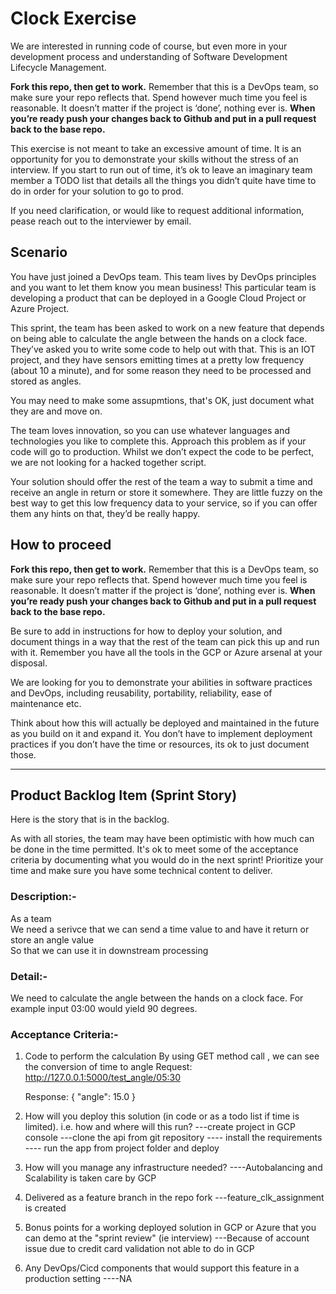 # Clock Exercise

We are interested in running code of course, but even more in your development process and understanding of Software Development Lifecycle Management.

**Fork this repo, then get to work.** Remember that this is a DevOps team, so make sure your repo reflects that. Spend however much time you feel is reasonable. It doesn’t matter if the project is ‘done’, nothing ever is. **When you’re ready push your changes back to Github and put in a pull request back to the base repo.**

This exercise is not meant to take an excessive amount of time. It is an opportunity for you to demonstrate your skills without the stress of an interview. If you start to run out of time, it’s ok to leave an imaginary team member a TODO list that details all the things you didn’t quite have time to do in order for your solution to go to prod.

If you need clarification, or would like to request additional information, pease reach out to the interviewer by email.

## Scenario

You have just joined a DevOps team. This team lives by DevOps principles and you want to let them know you mean business! This particular team is developing a product that can be deployed in a Google Cloud Project or Azure Project.

This sprint, the team has been asked to work on a new feature that depends on being able to calculate the angle between the hands on a clock face. They’ve asked you to write some code to help out with that. This is an IOT project, and they have sensors emitting times at a pretty low frequency (about 10 a minute), and for some reason they need to be processed and stored as angles.

You may need to make some assupmtions, that's OK, just document what they are and move on.

The team loves innovation, so you can use whatever languages and technologies you like to complete this. Approach this problem as if your code will go to production. Whilst we don’t expect the code to be perfect, we are not looking for a hacked together script.

Your solution should offer the rest of the team a way to submit a time and receive an angle in return or store it somewhere. They are little fuzzy on the best way to get this low frequency data to your service, so if you can offer them any hints on that, they’d be really happy.

## How to proceed

**Fork this repo, then get to work.** Remember that this is a DevOps team, so make sure your repo reflects that. Spend however much time you feel is reasonable. It doesn’t matter if the project is ‘done’, nothing ever is. **When you’re ready push your changes back to Github and put in a pull request back to the base repo.**

Be sure to add in instructions for how to deploy your solution, and document things in a way that the rest of the team can pick this up and run with it. Remember you have all the tools in the GCP or Azure arsenal at your disposal.

We are looking for you to demonstrate your abilities in software practices and DevOps, including reusability, portability, reliability, ease of maintenance etc.

Think about how this will actually be deployed and maintained in the future as you build on it and expand it. You don’t have to implement deployment practices if you don’t have the time or resources, its ok to just document those.

---

## Product Backlog Item (Sprint Story)

Here is the story that is in the backlog. 

As with all stories, the team may have been optimistic with how much can be done in the time permitted. It's ok to meet some of the acceptance criteria by documenting what you would do in the next sprint! Prioritize your time and make sure you have some technical content to deliver.

### Description:-

As a team<br>
We need a serivce that we can send a time value to and have it return or store an angle value<br>
So that we can use it in downstream processing

### Detail:-

We need to calculate the angle between the hands on a clock face. For example input 03:00 would yield 90 degrees.

### Acceptance Criteria:-

1) Code to perform the calculation
   By using GET method call , we can see the conversion of time to angle
   Request:
   http://127.0.0.1:5000/test_angle/05:30
   
   Response:
   {
     "angle": 15.0
   }
    
1) How will you deploy this solution (in code or as a todo list if time is limited). i.e. how and where will this run?
   ---create project in GCP console
   ---clone the api from git repository
   ---- install the requirements 
   ---- run the app from project folder and deploy
1) How will you manage any infrastructure needed?
  ----Autobalancing and Scalability is taken care by GCP
1) Delivered as a feature branch in the repo fork
   ---feature_clk_assignment is created
1) Bonus points for a working deployed solution in GCP or Azure that you can demo at the "sprint review" (ie interview)
   ---Because of account issue due to credit card validation not able to do in GCP
1) Any DevOps/Cicd components that would support this feature in a production setting
   ----NA
